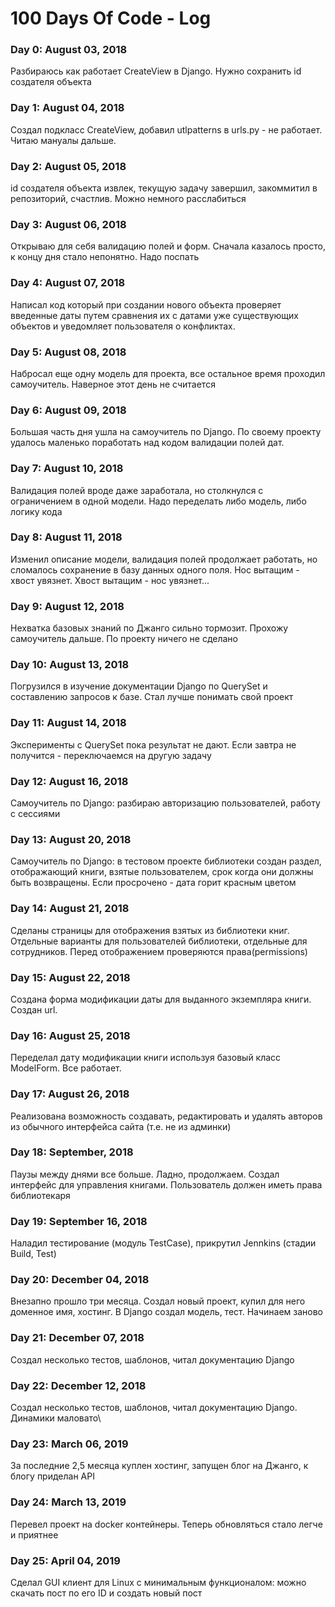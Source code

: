 # 100 Days Of Code - Log

### Day 0: August 03, 2018
Разбираюсь как работает CreateView в Django. Нужно сохранить id создателя объекта 

### Day 1: August 04, 2018
Создал подкласс CreateView, добавил utlpatterns в urls.py - не работает. Читаю мануалы дальше.

### Day 2: August 05, 2018
id создателя объекта извлек, текущую задачу завершил, закоммитил в репозиторий, счастлив. Можно немного расслабиться

### Day 3: August 06, 2018
Открываю для себя валидацию полей и форм. Сначала казалось просто, к концу дня стало непонятно. Надо поспать

### Day 4: August 07, 2018
Написал код который при создании нового объекта проверяет введенные даты путем сравнения их с датами уже существующих объектов и уведомляет пользователя о конфликтах.

### Day 5: August 08, 2018
Набросал еще одну модель для проекта, все остальное время проходил самоучитель. Наверное этот день не считается

### Day 6: August 09, 2018
Большая часть дня ушла на самоучитель по Django. По своему проекту удалось маленько поработать над кодом валидации полей дат. 

### Day 7: August 10, 2018
Валидация полей вроде даже заработала, но столкнулся с ограничением в одной модели. Надо переделать либо модель, либо логику кода

### Day 8: August 11, 2018
Изменил описание модели, валидация полей продолжает работать, но сломалось сохранение в базу данных одного поля. Нос вытащим - хвост увязнет. Хвост вытащим - нос увязнет...

### Day 9: August 12, 2018
Нехватка базовых знаний по Джанго сильно тормозит. Прохожу самоучитель дальше. По проекту ничего не сделано

### Day 10: August 13, 2018
Погрузился в изучение документации Django по QuerySet и составлению запросов к базе. Стал лучше понимать свой проект

### Day 11: August 14, 2018
Эксперименты с QuerySet пока результат не дают. Если завтра не получится - переключаемся на другую задачу

### Day 12: August 16, 2018
Самоучитель по Django: разбираю авторизацию пользователей, работу с сессиями

### Day 13: August 20, 2018
Самоучитель по Django: в тестовом проекте библиотеки создан раздел, отображающий книги, взятые пользователем, срок когда они должны быть возвращены. Если просрочено - дата горит красным цветом

### Day 14: August 21, 2018
Сделаны страницы для отображения взятых из библиотеки книг. Отдельные варианты для пользователей библиотеки, отдельные для сотрудников. Перед отображением проверяются права(permissions)

### Day 15: August 22, 2018
Создана форма модификации даты для выданного экземпляра книги. Создан url.

### Day 16: August 25, 2018
Переделал дату модификации книги используя базовый класс ModelForm. Все работает. 

### Day 17: August 26, 2018
Реализована возможность создавать, редактировать и удалять авторов из обычного интерфейса сайта (т.е. не из админки)

### Day 18: September, 2018
Паузы между днями все больше. Ладно, продолжаем. Создал интерфейс для управления книгами. Пользователь должен иметь права библиотекаря

### Day 19: September 16, 2018
Наладил тестирование (модуль TestCase), прикрутил Jennkins (стадии Build, Test)

### Day 20: December 04, 2018
Внезапно прошло три месяца. Создал новый проект, купил для него доменное имя, хостинг. В Django создал модель, тест. Начинаем заново

### Day 21: December 07, 2018
Создал несколько тестов, шаблонов, читал документацию Django

### Day 22: December 12, 2018
Создал несколько тестов, шаблонов, читал документацию Django. Динамики маловато\

### Day 23: March 06, 2019
За последние 2,5 месяца куплен хостинг, запущен блог на Джанго, к блогу приделан API

### Day 24: March 13, 2019
Перевел проект на docker контейнеры. Теперь обновляться стало легче и приятнее

### Day 25: April 04, 2019
Сделал GUI клиент для Linux с минимальным функционалом: можно скачать пост по его ID и создать новый пост
